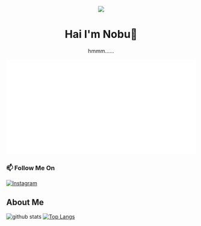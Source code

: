<p align="center">
<a href="https://count.getloli.com/"><img src="https://count.getloli.com/get/@nobuyaki?theme=gelbooru-h"></a>
</p>
<h1 align='center'>Hai I'm Nobu👋</h1>
<p align='center'>hmmm......</p>
<img src="readme.svg">

### 📫 Follow Me On
<a href="https://www.instagram.com/dimas.ptr0" target="_blank"><img src="https://img.shields.io/badge/Instagram-%23E4405F.svg?&style=flat-square&logo=instagram&logoColor=white" alt="Instagram"></a>

<h2>About Me</h2

![github stats](https://github-readme-stats.vercel.app/api?username=Nobuyaki&layout=compact&theme=midnight-purple)
[![Top Langs](https://github-readme-stats.vercel.app/api/top-langs/?username=nobuyaki&layout=compact&theme=midnight-purple)](https://github.com/nobuyaki/github-readme-stats)

